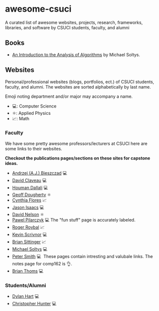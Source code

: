 # awesome-csuci
A curated list of awesome websites, projects, research, frameworks, libraries, and software by CSUCI students, faculty, and alumni

## Books
* [An Introduction to the Analysis of Algorithms](http://www.worldscientific.com/worldscibooks/10.1142/10875) by Michael Soltys.

## Websites
Personal/professional websites (blogs, portfolios, ect.) of CSUCI students, faculty, and alumni. The websites are sorted alphabetically by last name.

Emoji noting department and/or major may accompany a name.
 * 💻: Computer Science
 * ⚛️: Applied Physics
 * 📈: Math
  
### Faculty
We have some pretty awesome professors/lecturers at CSUCI here are some links to their websites.

**Checkout the publications pages/sections on these sites for capstone ideas.**

* [Andrzej (A.J.) Bieszczad](http://ajb.cirainbow.csuci.edu/ajb/) 💻
* [David Claveau](http://faculty.csuci.edu/David.Claveau/) 💻
* [Houman Dallali](http://www.hdallali.com) 💻
* [Geoff Dougherty](http://faculty.csuci.edu/geoff.dougherty/) ⚛️
* [Cynthia Flores](http://cynthia.cikeys.com) 📈
* [Jason Isaacs](http://isaacs.cs.csuci.edu) 💻
* [David Nelson](http://faculty.csuci.edu/david.nelson/) ⚛️
* [Pawel Pilarczyk](http://www.pawelpilarczyk.com) 💻
  The "fun stuff" page is accurately labeled.
* [Roger Roybal](http://faculty.csuci.edu/roger.roybal/) 📈
* [Kevin Scrivnor](http://scrivnor.cikeys.com)  💻
* [Brian Sittinger](http://faculty.csuci.edu/brian.sittinger/)  📈
* [Michael Soltys](http://soltys.cs.csuci.edu) 💻
* [Peter Smith](http://faculty.csuci.edu/peter.smith/) 💻
  These pages contain intresting and valubale links. The notes page for comp162 is 👌.
* [Brian Thoms](http://www.brianthoms.com) 💻

### Students/Alumni

* [Dylan Hart](http://dylanh.art) 💻
* [Christopher Hunter](https://crhntr.com) 💻

